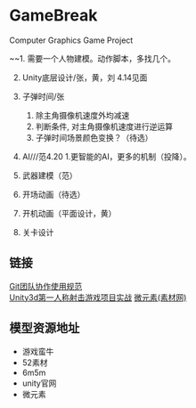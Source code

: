# GameBreak
Computer Graphics Game Project

~~1. 需要一个人物建模。动作脚本，多找几个。

2. Unity底层设计/张，黄，刘 4.14见面

3. 子弹时间/张
    1. 除主角摄像机速度外均减速
    2. 判断条件, 对主角摄像机速度进行逆运算
    3. 子弹时间场景颜色变换？（待选）

4. AI///范4.20
   1.更智能的AI，更多的机制（投降）。

5. 武器建模（范）

6. 开场动画（待选）

7. 开机动画（平面设计，黄）

8. 关卡设计

## 链接
[Git团队协作使用规范](https://blog.csdn.net/u011077672/article/details/78819324)  
[Unity3d第一人称射击游戏项目实战](https://www.bilibili.com/video/av37116509?from=search&seid=13139258492896819105)
[微元素(素材网)](https://www.element3ds.com/)
## 模型资源地址
- 游戏蛮牛
- 52素材
- 6m5m
- unity官网
- 微元素
